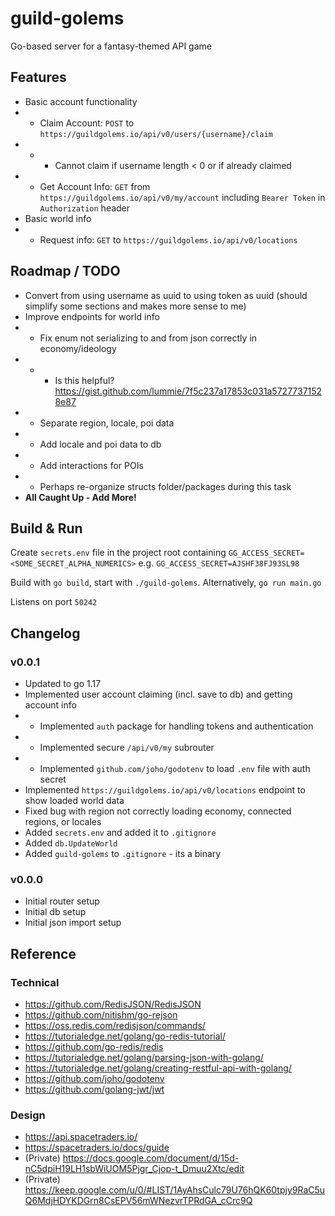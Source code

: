 # guild-golems

Go-based server for a fantasy-themed API game

## Features

- Basic account functionality
- - Claim Account: `POST` to `https://guildgolems.io/api/v0/users/{username}/claim`
- - - Cannot claim if username length < 0 or if already claimed
- - Get Account Info: `GET` from `https://guildgolems.io/api/v0/my/account` including `Bearer Token` in `Authorization` header
- Basic world info
- - Request info: `GET` to `https://guildgolems.io/api/v0/locations`

## Roadmap / TODO

- Convert from using username as uuid to using token as uuid (should simplify some sections and makes more sense to me)
- Improve endpoints for world info
- - Fix enum not serializing to and from json correctly in economy/ideology
- - - Is this helpful? https://gist.github.com/lummie/7f5c237a17853c031a57277371528e87
- - Separate region, locale, poi data
- - Add locale and poi data to db
- - Add interactions for POIs
- - Perhaps re-organize structs folder/packages during this task
- **All Caught Up - Add More!**

## Build & Run

Create `secrets.env` file in the project root containing `GG_ACCESS_SECRET=<SOME_SECRET_ALPHA_NUMERICS>` e.g. `GG_ACCESS_SECRET=AJSHF38FJ93SL98`

Build with `go build`, start with `./guild-golems`. Alternatively, `go run main.go`

Listens on port `50242`

## Changelog

### v0.0.1

- Updated to go 1.17
- Implemented user account claiming (incl. save to db) and getting account info
- - Implemented `auth` package for handling tokens and authentication
- - Implemented secure `/api/v0/my` subrouter
- - Implemented `github.com/joho/godotenv` to load `.env` file with auth secret
- Implemented `https://guildgolems.io/api/v0/locations` endpoint to show loaded world data
- Fixed bug with region not correctly loading economy, connected regions, or locales
- Added `secrets.env` and added it to `.gitignore`
- Added `db.UpdateWorld`
- Added `guild-golems` to `.gitignore` - its a binary

### v0.0.0

- Initial router setup
- Initial db setup
- Initial json import setup

## Reference

### Technical

- https://github.com/RedisJSON/RedisJSON
- https://github.com/nitishm/go-rejson
- https://oss.redis.com/redisjson/commands/
- https://tutorialedge.net/golang/go-redis-tutorial/
- https://github.com/go-redis/redis
- https://tutorialedge.net/golang/parsing-json-with-golang/
- https://tutorialedge.net/golang/creating-restful-api-with-golang/
- https://github.com/joho/godotenv
- https://github.com/golang-jwt/jwt

### Design

- https://api.spacetraders.io/
- https://spacetraders.io/docs/guide
- (Private) https://docs.google.com/document/d/15d-nC5dpiH19LH1sbWiUOM5Pjgr_Cjop-t_Dmuu2Xtc/edit
- (Private) https://keep.google.com/u/0/#LIST/1AyAhsCulc79U76hQK60tpjy9RaC5uQ6MdjHDYKDGrn8CsEPV56mWNezvrTPRdGA_cCrc9Q
